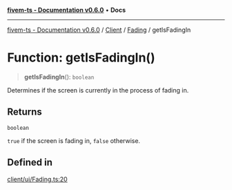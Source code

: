 [**fivem-ts - Documentation v0.6.0**](../../../../../README.md) • **Docs**

***

[fivem-ts - Documentation v0.6.0](../../../../../README.md) / [Client](../../../README.md) / [Fading](../README.md) / getIsFadingIn

# Function: getIsFadingIn()

> **getIsFadingIn**(): `boolean`

Determines if the screen is currently in the process of fading in.

## Returns

`boolean`

`true` if the screen is fading in, `false` otherwise.

## Defined in

[client/ui/Fading.ts:20](https://github.com/Purpose-Dev/fivem-ts/blob/main/src/client/ui/Fading.ts#L20)
